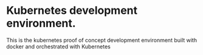 # Kubernetes development environment.

This is the kubernetes proof of concept development environment built with docker and orchestrated with Kubernetes